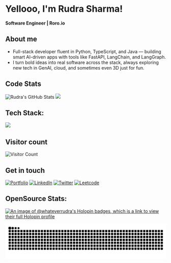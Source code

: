 # Yellooo, I'm Rudra Sharma!
**Software Engineer | Roro.io**

## About me

- Full-stack developer fluent in Python, TypeScript, and Java — building smart AI-driven apps with tools like FastAPI, LangChain, and LangGraph.
- I turn bold ideas into real software across the stack, always exploring new tech in GenAI, cloud, and sometimes even 3D just for fun.


## Code Stats
![Rudra's GitHub Stats](https://github-readme-stats.vercel.app/api?username=rudra016&show_icons=true&theme=dark) ![](https://github-readme-stats.vercel.app/api/top-langs/?username=rudra016&theme=dark&hide_border=false&include_all_commits=true&count_private=false&layout=compact)

## Tech Stack:

  <a href="https://skillicons.dev">
    <img src="https://skillicons.dev/icons?i=python,javascript,typescript,nextjs,fastapi,go,mongodb,mysql,aws,nginx,nodejs,git,gitlab,vercel" />
  </a>

## Visitor count
![Visitor Count](https://count.getloli.com/get/@rudra016?theme=booru-r6gdrawfriends)


## Get in touch
[![Portfolio](https://img.shields.io/badge/Portfolio-grey?style=for-the-badge&logo=vercel)](https://rudrakumar.site)
[![LinkedIn](https://img.shields.io/badge/LinkedIn-blue?style=for-the-badge&logo=linkedin)](https://www.linkedin.com/in/rudra-kumar-897264227/)
[![Twitter](https://img.shields.io/badge/Twitter-black?style=for-the-badge&logo=x)](https://x.com/unsaintme)
[![Leetcode](https://img.shields.io/badge/Leetcode-181717?style=for-the-badge&logo=leetcode)](https://leetcode.com/whateverrudra)


## OpenSource Stats:
[![An image of @whateverrudra's Holopin badges, which is a link to view their full Holopin profile](https://holopin.me/whateverrudra)](https://holopin.io/@whateverrudra)


<p align="center">
  <img  src="https://github.com/rudra016/rudra016/blob/output/github-contribution-grid-snake.svg"
    alt="example" />
</p>
